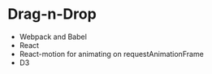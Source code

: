 

# Drag-n-Drop

- Webpack and Babel
- React
- React-motion for animating on requestAnimationFrame
- D3
